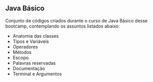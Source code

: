 ## Java Básico

Conjunto de códigos criados durante o curso de Java Básico desse bootcamp, contemplando os assuntos listados abaixo:

- Anatomia das classes
- Tipos e Variáveis
- Operadores
- Métodos
- Escopo
- Palavras reservadas
- Documentação
- Terminal e Argumentos
